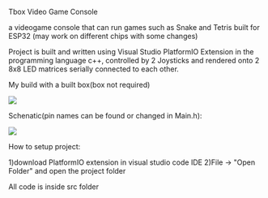 Tbox Video Game Console

a videogame console that can run games such as Snake and Tetris built for ESP32 (may work on different chips with some changes)

Project is built and written using Visual Studio PlatformIO Extension in the programming language c++, controlled by 2 Joysticks and rendered onto 2 8x8 LED matrices serially connected to each other.

My build with a built box(box not required)

![](https://media.discordapp.net/attachments/813918986022420505/1259245330428592270/20240706_223050.jpg?ex=668afb1a&is=6689a99a&hm=9c10e0cf67187f3f582e1af4bceb4d9e16d2f7cd8d262d6c850fe60401128903&=&format=webp&width=512&height=683)

Schenatic(pin names can be found or changed in Main.h):

![](https://cdn.discordapp.com/attachments/813918986022420505/1259250255547990077/TboxSchematic.png?ex=668affb0&is=6689ae30&hm=efd8cd73df257ad40a8bfb032a0782bd76de7687c804e20bc925214f1759d9c9&)

How to setup project:

1)download PlatformIO extension in visual studio code IDE
2)File -> "Open Folder" and open the project folder

All code is inside src folder
